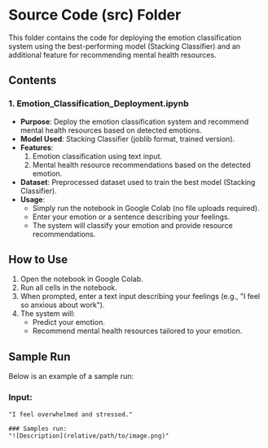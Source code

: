 # Source Code (src) Folder

This folder contains the code for deploying the emotion classification system using the best-performing model (Stacking Classifier) and an additional feature for recommending mental health resources.

## Contents

### 1. **Emotion_Classification_Deployment.ipynb**
- **Purpose**: Deploy the emotion classification system and recommend mental health resources based on detected emotions.
- **Model Used**: Stacking Classifier (joblib format, trained version).
- **Features**:
  1. Emotion classification using text input.
  2. Mental health resource recommendations based on the detected emotion.
- **Dataset**: Preprocessed dataset used to train the best model (Stacking Classifier).
- **Usage**:
  - Simply run the notebook in Google Colab (no file uploads required).
  - Enter your emotion or a sentence describing your feelings.
  - The system will classify your emotion and provide resource recommendations.

## How to Use
1. Open the notebook in Google Colab.
2. Run all cells in the notebook.
3. When prompted, enter a text input describing your feelings (e.g., "I feel so anxious about work").
4. The system will:
   - Predict your emotion.
   - Recommend mental health resources tailored to your emotion.

## Sample Run
Below is an example of a sample run:

### Input:
```plaintext
"I feel overwhelmed and stressed."

### Samples run:
"![Description](relative/path/to/image.png)"

